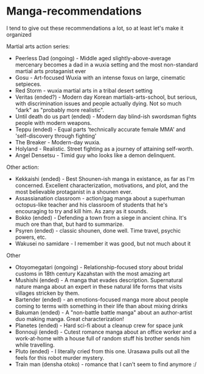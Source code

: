 

# Manga-recommendations

I tend to give out these recommendations a lot, so at least let's make it organized


Martial arts action series:
- Peerless Dad (ongoing) - Middle aged slightly-above-average mercenary becomes a dad  in a wuxia setting and the most non-standard martial arts protaganist ever
- Gosu - Art-focused Wuxia with an intense foxus on large, cinematic setpieces.
- Red Storm - wuxia martial arts in a tribal desert setting
- Veritas (ended?) - Modern day Korean martials-arts-school, but serious, with discrimination issues and people actually dying. Not so much "dark" as "probably more realistic".
- Until death do us part (ended) - Modern day blind-ish swordsman fights people with modern weapons.
- Teppu (ended) - Equal parts 'technically accurate female MMA' and 'self-discovery through fighting'
- The Breaker - Modern-day wuxia.
- Holyland - Realistic. Street fighting as a journey of attaining self-worth.
- Angel Densetsu - Timid guy who looks like a demon delinquent. 

Other action:

- Kekkaishi (ended) - Best Shounen-ish manga in existance, as far as I'm concerned. Excellent characterization, motivations, and plot, and the most believable protaganist in a shounen ever.
- Assassianation classroom - action/gag manga about a superhuman octopus-like teacher and his classroom of students that he's encouraging to try and kill him. As zany as it sounds.
- Bokko (ended) - Defending a town from a siege in ancient china. It's much ore than that, but hard to summarize.
- Psyren (ended) - classic shounen, done well. Time travel, psychic powers, etc.
- Wakusei no samidare - I remember it was good, but not much about it

Other
- Otoyomegatari (ongoing) - Relationship-focused story about bridal customs in 18th century Kazahstan with the most amazing art
- Mushishi (ended) - A manga that evades description. Supernatural nature manga about an expert in these natural life forms that visits villages stricken by them.
- Bartender (ended) - an emotions-focused manga more about people coming to terms with something in their life than about mixing drinks
- Bakuman (ended) - A "non-battle battle manga" about an author-artist duo making manga. Great characterization!
- Planetes (ended) - Hard sci-fi about a cleanup crew for space junk
- Bonnouji (ended) - Cutest romance manga about an office worker and a work-at-home with a house full of random stuff his brother sends him while travelling.
- Pluto (ended) - I literally cried from this one. Urasawa pulls out all the feels for this robot murder mystery.
- Train man (densha otoko) - romance that I can't seem to find anymore :/
